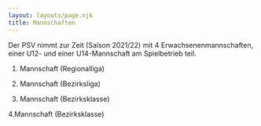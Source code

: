 ```yaml
---
layout: layouts/page.njk
title: Mannschaften
---
```

Der PSV nimmt zur Zeit (Saison 2021/22) mit 4 Erwachsenenmannschaften, einer U12- und einer U14-Mannschaft am Spielbetrieb teil.

1. Mannschaft (Regionalliga)

2. Mannschaft (Bezirksliga)

3. Mannschaft (Bezirksklasse)

4.Mannschaft (Bezirksklasse)